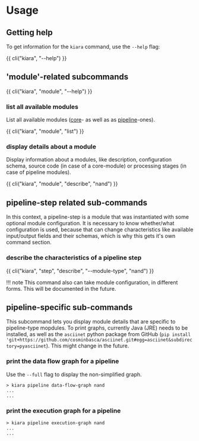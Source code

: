 # Usage


## Getting help

To get information for the `kiara` command, use the ``--help`` flag:

{{ cli("kiara", "--help") }}

## 'module'-related subcommands

{{ cli("kiara", "module", "--help") }}

### list all available modules

List all available modules ([core](/modules/core_modules)- as well as as [pipeline](/modules/pipeline_modules)-ones).

{{ cli("kiara", "module", "list") }}

### display details about a module

Display information about a modules, like description, configuration schema, source code (in case of a core-module) or processing stages (in case of pipeline modules).

{{ cli("kiara", "module", "describe", "nand") }}

## pipeline-step related sub-commands

In this context, a pipeline-step is a module that was instantiated with some optional module configuration. It is necessary to know whether/what configuration is used, because that can
change characteristics like available input/output fields and their schemas, which is why this
gets it's own command section.

### describe the characteristics of a pipeline step

{{ cli("kiara", "step", "describe", "--module-type", "nand") }}

!!! note
This command also can take module configuration, in different forms. This will be documented in the future.

## pipeline-specific sub-commands

This subcommand lets you display module details that are specific to pipeline-type mopdules.
To print graphs, currently Java (JRE) needs to be installed, as well as the ``asciinet`` python package from GitHub (``pip install 'git+https://github.com/cosminbasca/asciinet.git#egg=asciinet&subdirectory=pyasciinet``). This might change in the future.

### print the data flow graph for a pipeline

Use the ``--full`` flag to display the non-simplified graph.

```
> kiara pipeline data-flow-graph nand
...
...
```

### print the execution graph for a pipeline

```
> kiara pipeline execution-graph nand
...
...
```
